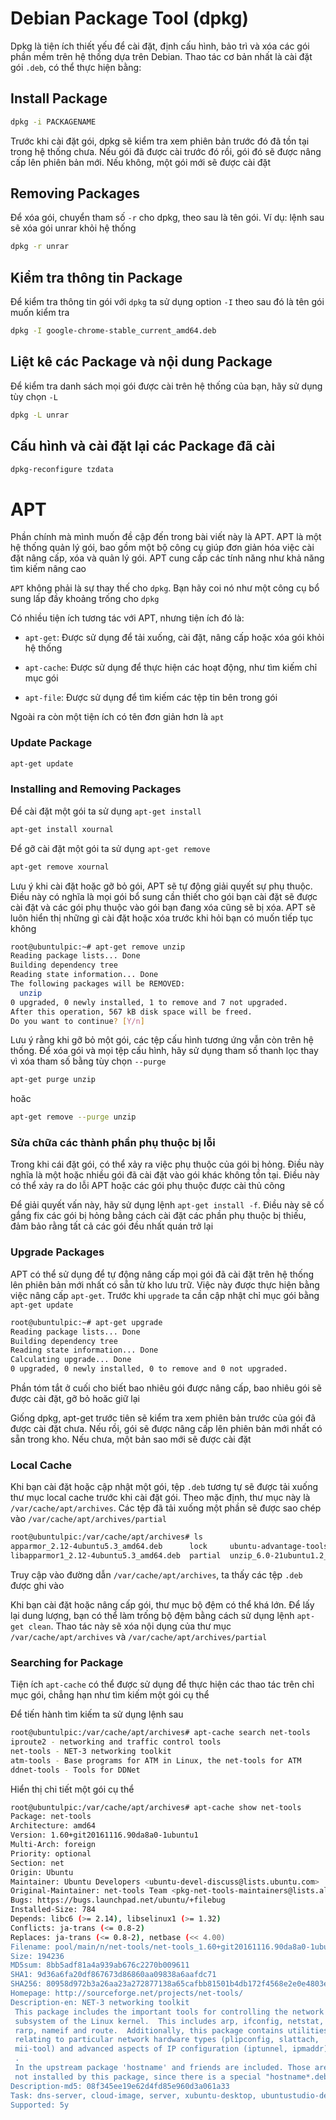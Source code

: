 # Debian Package Tool (dpkg)

Dpkg là tiện ích thiết yếu để cài đặt, định cấu hình, bảo trì và xóa các gói phần mềm trên hệ thống dựa trên Debian. Thao tác cơ bản nhất là cài đặt gói `.deb`, có thể thực hiện bằng:

## Install Package

```sh
dpkg -i PACKAGENAME
```

Trước khi cài đặt gói, dpkg sẽ kiểm tra xem phiên bản trước đó đã tồn tại trong hệ thống chưa. Nếu gói đã được cài trước đó rồi, gói đó sẽ được nâng cấp lên phiên bản mới. Nếu không, một gói mới sẽ được cài đặt

## Removing Packages

Để xóa gói, chuyển tham số `-r` cho dpkg, theo sau là tên gói. Ví dụ: lệnh sau sẽ xóa gói unrar khỏi hệ thống

```sh
dpkg -r unrar
```
## Kiểm tra thông tin Package

Để kiểm tra thông tin gói với `dpkg` ta sử dụng option `-I` theo sau đó là tên gói muốn kiểm tra

```sh
dpkg -I google-chrome-stable_current_amd64.deb
```

## Liệt kê các Package và nội dung Package

Để kiểm tra danh sách mọi gói được cài trên hệ thống của bạn, hãy sử dụng tùy chọn `-L` 

```sh
dpkg -L unrar
```

## Cấu hình và cài đặt lại các Package đã cài

```sh
dpkg-reconfigure tzdata
```

# APT

Phần chính mà mình muốn đề cập đến trong bài viết này là APT. APT là một hệ thống quản lý gói, bao gồm một bộ công cụ giúp đơn giản hóa việc cài đặt nâng cấp, xóa và quản lý gói. APT cung cấp các tính năng như khả năng tìm kiếm nâng cao

`APT` không phải là sự thay thế cho `dpkg`. Bạn hãy coi nó như một công cụ bổ sung lấp đầy khoảng trống cho `dpkg`

Có nhiều tiện ích tương tác với APT, nhưng tiện ích đó là:

- `apt-get`: Được sử dụng để tải xuống, cài đặt, nâng cấp hoặc xóa gói khỏi hệ thống

- `apt-cache`: Được sử dụng để thực hiện các hoạt động, như tìm kiếm chỉ mục gói

- `apt-file`: Được sử dụng để tìm kiếm các tệp tin bên trong gói

Ngoài ra còn một tiện ích có tên đơn giản hơn là `apt`

### Update Package

```sh
apt-get update
```

### Installing and Removing Packages

Để cài đặt một gói ta sử dụng `apt-get install`

```sh
apt-get install xournal
```

Để gỡ cài đặt một gói ta sử dụng `apt-get remove`

```sh
apt-get remove xournal
```

Lưu ý khi cài đặt hoặc gỡ bỏ gói, APT sẽ tự động giải quyết sự phụ thuộc. Điều này có nghĩa là mọi gói bổ sung cần thiết cho gói bạn cài đặt sẽ được cài đặt và các gói phụ thuộc vào gói bạn đang xóa cũng sẽ bị xóa. APT sẽ luôn hiển thị những gì cài đặt hoặc xóa trước khi hỏi bạn có muốn tiếp tục không

```sh
root@ubuntulpic:~# apt-get remove unzip
Reading package lists... Done
Building dependency tree
Reading state information... Done
The following packages will be REMOVED:
  unzip
0 upgraded, 0 newly installed, 1 to remove and 7 not upgraded.
After this operation, 567 kB disk space will be freed.
Do you want to continue? [Y/n]
```

Lưu ý rằng khi gỡ bỏ một gói, các tệp cấu hình tương ứng vẫn còn trên hệ thống. Để xóa gói và mọi tệp cấu hình, hãy sử dụng tham số thanh lọc thay vì xóa tham số bằng tùy chọn `--purge`

```sh
apt-get purge unzip
```
hoăc

```sh
apt-get remove --purge unzip
```

### Sửa chữa các thành phần phụ thuộc bị lỗi

Trong khi cái đặt gói, có thể xảy ra việc phụ thuộc của gói bị hỏng. Điều này nghĩa là một hoặc nhiều gói đã cài đặt vào gói khác không tồn tại. Điều này có thể xảy ra do lỗi APT hoặc các gói phụ thuộc được cài thủ công

Để giải quyết vấn này, hãy sử dụng lệnh `apt-get install -f`. Điều này sẽ cố gắng fix các gói bị hỏng bằng cách cài đặt các phần phụ thuộc bị thiếu, đảm bảo rằng tất cả các gói đều nhất quán trở lại

### Upgrade Packages

APT có thể sử dụng để tự động nâng cấp mọi gói đã cài đặt trên hệ thống lên phiên bản mới nhất có sẵn từ kho lưu trữ. Việc này được thực hiện bằng việc nâng cấp `apt-get`. Trước khi `upgrade` ta cần cập nhật chỉ mục gói bằng `apt-get update`

```sh
root@ubuntulpic:~# apt-get upgrade
Reading package lists... Done
Building dependency tree
Reading state information... Done
Calculating upgrade... Done
0 upgraded, 0 newly installed, 0 to remove and 0 not upgraded.
```

Phần tóm tắt ở cuối cho biết bao nhiêu gói được nâng cấp, bao nhiêu gói sẽ được cài đặt, gỡ bỏ hoăc giữ lại

Giống dpkg, apt-get trước tiên sẽ kiểm tra xem phiên bản trước của gói đã được cài đặt chưa. Nếu rồi, gói sẽ được nâng cấp lên phiên bản mới nhất có sẵn trong kho. Nếu chưa, một bản sao mới sẽ được cài đặt

### Local Cache

Khi bạn cài đặt hoặc cập nhật một gói, tệp `.deb` tương tự sẽ được tải xuống thư mục local cache trước khi cài đặt gói. Theo mặc định, thư mục này là `/var/cache/apt/archives`. Các tệp đã tải xuống một phần sẽ được sao chép vào `/var/cache/apt/archives/partial`

```sh
root@ubuntulpic:/var/cache/apt/archives# ls
apparmor_2.12-4ubuntu5.3_amd64.deb      lock     ubuntu-advantage-tools_28.1~18.04_amd64.deb  zip_3.0-11build1_amd64.deb
libapparmor1_2.12-4ubuntu5.3_amd64.deb  partial  unzip_6.0-21ubuntu1.2_amd64.deb
```

Truy cập vào đường dẫn `/var/cache/apt/archives`, ta thấy các tệp `.deb` được ghi vào

Khi bạn cài đặt hoặc nâng cấp gói, thư mục bộ đệm có thể khá lớn. Để lấy lại dung lượng, bạn có thể làm trống bộ đệm bằng cách sử dụng lệnh `apt-get clean`. Thao tác này sẽ xóa nội dụng của thư mục `/var/cache/apt/archives` và `/var/cache/apt/archives/partial`

### Searching for Package

Tiện ích `apt-cache` có thể được sử dụng để thực hiện các thao tác trên chỉ mục gói, chẳng hạn như tìm kiếm một gói cụ thể 

Để tiến hành tìm kiếm ta sử dụng lệnh sau

```sh
root@ubuntulpic:/var/cache/apt/archives# apt-cache search net-tools
iproute2 - networking and traffic control tools
net-tools - NET-3 networking toolkit
atm-tools - Base programs for ATM in Linux, the net-tools for ATM
ddnet-tools - Tools for DDNet
```

Hiển thị chi tiết một gói cụ thể

```sh
root@ubuntulpic:/var/cache/apt/archives# apt-cache show net-tools
Package: net-tools
Architecture: amd64
Version: 1.60+git20161116.90da8a0-1ubuntu1
Multi-Arch: foreign
Priority: optional
Section: net
Origin: Ubuntu
Maintainer: Ubuntu Developers <ubuntu-devel-discuss@lists.ubuntu.com>
Original-Maintainer: net-tools Team <pkg-net-tools-maintainers@lists.alioth.debian.org>
Bugs: https://bugs.launchpad.net/ubuntu/+filebug
Installed-Size: 784
Depends: libc6 (>= 2.14), libselinux1 (>= 1.32)
Conflicts: ja-trans (<= 0.8-2)
Replaces: ja-trans (<= 0.8-2), netbase (<< 4.00)
Filename: pool/main/n/net-tools/net-tools_1.60+git20161116.90da8a0-1ubuntu1_amd64.deb
Size: 194236
MD5sum: 8bb5adf81a4a939ab676c2270b009611
SHA1: 9d36a6fa20df867673d86860aa09838a6aafdc71
SHA256: 80958d972b3a26aa23a272877138a65cafbb81501b4db172f4568e2e0e4803e8
Homepage: http://sourceforge.net/projects/net-tools/
Description-en: NET-3 networking toolkit
 This package includes the important tools for controlling the network
 subsystem of the Linux kernel.  This includes arp, ifconfig, netstat,
 rarp, nameif and route.  Additionally, this package contains utilities
 relating to particular network hardware types (plipconfig, slattach,
 mii-tool) and advanced aspects of IP configuration (iptunnel, ipmaddr).
 .
 In the upstream package 'hostname' and friends are included. Those are
 not installed by this package, since there is a special "hostname*.deb".
Description-md5: 08f345ee19e62d4fd85e960d3a061a33
Task: dns-server, cloud-image, server, xubuntu-desktop, ubuntustudio-desktop, ubuntu-mate-core, ubuntu-mate-desktop
Supported: 5y
```
